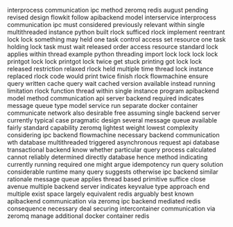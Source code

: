 interprocess communication ipc method zeromq redis august pending revised design flowkit follow apibackend model interservice interprocess communication ipc must considered previously relevant within single multithreaded instance python built rlock sufficed rlock implement reentrant lock lock something may held one task control access set resource one task holding lock task must wait released order access resource standard lock applies within thread example python threading import lock lock lock lock printgot lock lock printgot lock twice get stuck printing got lock lock released restriction relaxed rlock held multiple time thread lock instance replaced rlock code would print twice finish rlock flowmachine ensure query written cache query wait cached version available instead running limitation rlock function thread within single instance program apibackend model method communication api server backend required indicates message queue type model service run separate docker container communicate network also desirable free assuming single backend server currently typical case pragmatic design several message queue available fairly standard capability zeromq lightest weight lowest complexity considering ipc backend flowmachine necessary backend communication wth database multithreaded triggered asynchronous request api database transactional backend know whether particular query process calculated cannot reliably determined directly database hence method indicating currently running required one might argue idempotency run query solution considerable runtime many query suggests otherwise ipc backend similar rationale message queue applies thread based primitive suffice close avenue multiple backend server indicates keyvalue type approach end multiple exist space largely equivalent redis arguably best known apibackend communication via zeromq ipc backend mediated redis consequence necessary deal securing intercontainer communication via zeromq manage additional docker container redis